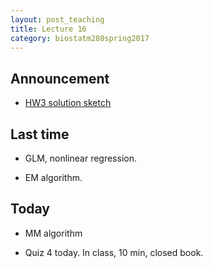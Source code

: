 ```yaml
---
layout: post_teaching
title: Lecture 16
category: biostatm280spring2017
---
```


## Announcement

* [HW3 solution sketch](http://hua-zhou.github.io/teaching/biostatm280-2017spring/hw/hw03sol.html)

## Last time

* GLM, nonlinear regression.

* EM algorithm.

## Today

* MM algorithm

* Quiz 4 today. In class, 10 min, closed book.
